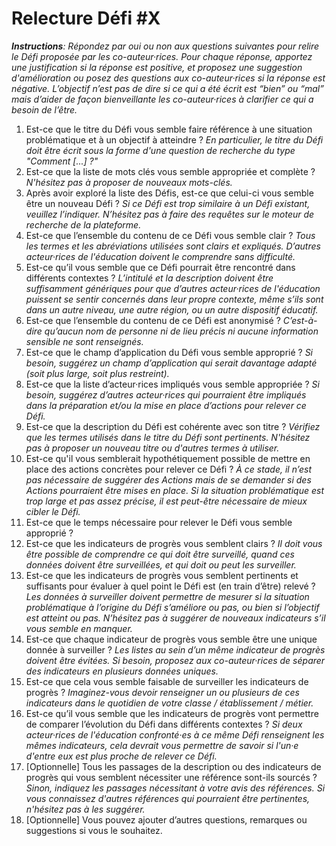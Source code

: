 # Relecture Défi #X

_**Instructions**: Répondez par oui ou non aux questions suivantes pour relire le Défi proposée par les co-auteur·rices. Pour chaque réponse, apportez une justification si la réponse est positive, et proposez une suggestion d'amélioration ou posez des questions aux co-auteur·rices si la réponse est négative. L’objectif n’est pas de dire si ce qui a été écrit est “bien” ou “mal” mais d’aider de façon bienveillante les co-auteur·rices à clarifier ce qui a besoin de l’être._

1. Est-ce que le titre du Défi vous semble faire référence à une situation problématique et à un objectif à atteindre ? _En particulier, le titre du Défi doit être écrit sous la forme d'une question de recherche du type "Comment [...] ?"_
2. Est-ce que la liste de mots clés vous semble appropriée et complète ? _N'hésitez pas à proposer de nouveaux mots-clés._
3. Après avoir exploré la liste des Défis, est-ce que celui-ci vous semble être un nouveau Défi ? _Si ce Défi est trop similaire à un Défi existant, veuillez l’indiquer. N’hésitez pas à faire des requêtes sur le moteur de recherche de la plateforme._
4. Est-ce que l’ensemble du contenu de ce Défi vous semble clair ? _Tous les termes et les abréviations utilisées sont clairs et expliqués. D’autres acteur·rices de l'éducation doivent le comprendre sans difficulté._
5. Est-ce qu’il vous semble que ce Défi pourrait être rencontré dans différents contextes ? _L’intitulé et la description doivent être suffisamment génériques pour que d’autres acteur·rices de l'éducation puissent se sentir concernés dans leur propre contexte, même s’ils sont dans un autre niveau, une autre région, ou un autre dispositif éducatif._
6. Est-ce que l’ensemble du contenu de ce Défi est anonymisé ? _C’est-à-dire qu’aucun nom de personne ni de lieu précis ni aucune information sensible ne sont renseignés._
7. Est-ce que le champ d’application du Défi vous semble approprié ? _Si besoin, suggérez un champ d’application qui serait davantage adapté (soit plus large, soit plus restreint)._
8. Est-ce que la liste d’acteur·rices impliqués vous semble appropriée ? _Si besoin, suggérez d’autres acteur·rices qui pourraient être impliqués dans la préparation et/ou la mise en place d’actions pour relever ce Défi._
9. Est-ce que la description du Défi est cohérente avec son titre ? _Vérifiez que les termes utilisés dans le titre du Défi sont pertinents. N'hésitez pas à proposer un nouveau titre ou d'autres termes à utiliser._
10. Est-ce qu'il vous semblerait hypothétiquement possible de mettre en place des actions concrètes pour relever ce Défi ? _À ce stade, il n’est pas nécessaire de suggérer des Actions mais de se demander si des Actions pourraient être mises en place. Si la situation problématique est trop large et pas assez précise, il est peut-être nécessaire de mieux cibler le Défi._
11. Est-ce que le temps nécessaire pour relever le Défi vous semble approprié ?
12. Est-ce que les indicateurs de progrès vous semblent clairs ? _Il doit vous être possible de comprendre ce qui doit être surveillé, quand ces données doivent être surveillées, et qui doit ou peut les surveiller._
13. Est-ce que les indicateurs de progrès vous semblent pertinents et suffisants pour évaluer à quel point le Défi est (en train d’être) relevé ? _Les données à surveiller doivent permettre de mesurer si la situation problématique à l’origine du Défi s’améliore ou pas, ou bien si l’objectif est atteint ou pas. N’hésitez pas à suggérer de nouveaux indicateurs s’il vous semble en manquer._
14. Est-ce que chaque indicateur de progrès vous semble être une unique donnée à surveiller ? _Les listes au sein d’un même indicateur de progrès doivent être évitées. Si besoin, proposez aux co-auteur·rices de séparer des indicateurs en plusieurs données uniques._
15. Est-ce que cela vous semble faisable de surveiller les indicateurs de progrès ? _Imaginez-vous devoir renseigner un ou plusieurs de ces indicateurs dans le quotidien de votre classe / établissement / métier._
16. Est-ce qu’il vous semble que les indicateurs de progrès vont permettre de comparer l’évolution du Défi dans différents contextes ? _Si deux acteur·rices de l'éducation confronté·es à ce même Défi renseignent les mêmes indicateurs, cela devrait vous permettre de savoir si l'un·e d'entre eux est plus proche de relever ce Défi._
17. [Optionnelle] Tous les passages de la description ou des indicateurs de progrès qui vous semblent nécessiter une référence sont-ils sourcés ? _Sinon, indiquez les passages nécessitant à votre avis des références. Si vous connaissez d'autres références qui pourraient être pertinentes, n'hésitez pas à les suggérer._
18. [Optionnelle] Vous pouvez ajouter d’autres questions, remarques ou suggestions si vous le souhaitez.
